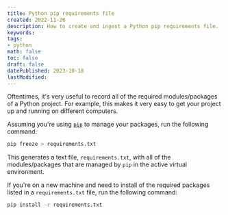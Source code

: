 ```yaml
---
title: Python pip requirements file
created: 2022-11-26
description: How to create and ingest a Python pip requirements file.
keywords:
tags:
- python
math: false
toc: false
draft: false
datePublished: 2023-10-18
lastModified:
---
```


Oftentimes, it's very useful to record all of the required modules/packages of a Python project. For example, this makes it very easy to get your project up and running on different computers. 

Assuming you're using [`pip`](https://pypi.org/project/pip/) to manage your packages, run the following command:

```bash
pip freeze > requirements.txt
```

This generates a text file, `requirements.txt`, with all of the modules/packages that are managed by `pip` in the active virtual environment.

If you're on a new machine and need to install of the required packages listed in a `requirements.txt` file, run the following command:

```bash
pip install -r requirements.txt
```

